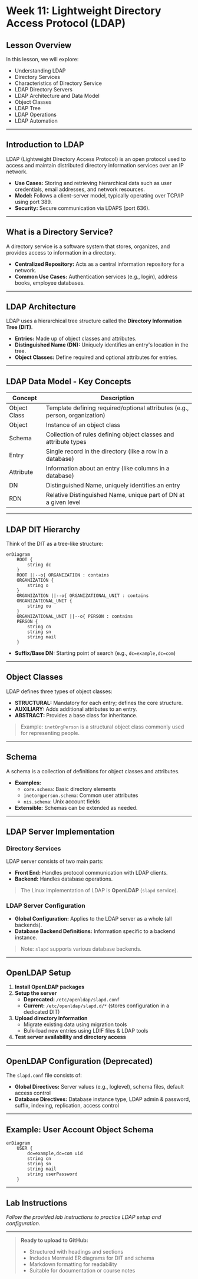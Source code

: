 # Week 11: Lightweight Directory Access Protocol (LDAP)

## Lesson Overview

In this lesson, we will explore:

- Understanding LDAP
- Directory Services
- Characteristics of Directory Service
- LDAP Directory Servers
- LDAP Architecture and Data Model
- Object Classes
- LDAP Tree
- LDAP Operations
- LDAP Automation

---

## Introduction to LDAP

LDAP (Lightweight Directory Access Protocol) is an open protocol used to access and maintain distributed directory information services over an IP network.

- **Use Cases:** Storing and retrieving hierarchical data such as user credentials, email addresses, and network resources.
- **Model:** Follows a client-server model, typically operating over TCP/IP using port 389.
- **Security:** Secure communication via LDAPS (port 636).

---

## What is a Directory Service?

A directory service is a software system that stores, organizes, and provides access to information in a directory.

- **Centralized Repository:** Acts as a central information repository for a network.
- **Common Use Cases:** Authentication services (e.g., login), address books, employee databases.

---

## LDAP Architecture

LDAP uses a hierarchical tree structure called the **Directory Information Tree (DIT)**.

- **Entries:** Made up of object classes and attributes.
- **Distinguished Name (DN):** Uniquely identifies an entry's location in the tree.
- **Object Classes:** Define required and optional attributes for entries.

---

## LDAP Data Model - Key Concepts

| Concept         | Description                                                                 |
|-----------------|-----------------------------------------------------------------------------|
| Object Class    | Template defining required/optional attributes (e.g., person, organization)  |
| Object          | Instance of an object class                                                 |
| Schema          | Collection of rules defining object classes and attribute types              |
| Entry           | Single record in the directory (like a row in a database)                   |
| Attribute       | Information about an entry (like columns in a database)                     |
| DN              | Distinguished Name, uniquely identifies an entry                            |
| RDN             | Relative Distinguished Name, unique part of DN at a given level             |

---

## LDAP DIT Hierarchy

Think of the DIT as a tree-like structure:

```mermaid
erDiagram
    ROOT {
        string dc
    }
    ROOT ||--o{ ORGANIZATION : contains
    ORGANIZATION {
        string o
    }
    ORGANIZATION ||--o{ ORGANIZATIONAL_UNIT : contains
    ORGANIZATIONAL_UNIT {
        string ou
    }
    ORGANIZATIONAL_UNIT ||--o{ PERSON : contains
    PERSON {
        string cn
        string sn
        string mail
    }
```

- **Suffix/Base DN:** Starting point of search (e.g., `dc=example,dc=com`)

---

## Object Classes

LDAP defines three types of object classes:

- **STRUCTURAL:** Mandatory for each entry; defines the core structure.
- **AUXILIARY:** Adds additional attributes to an entry.
- **ABSTRACT:** Provides a base class for inheritance.

> Example: `inetOrgPerson` is a structural object class commonly used for representing people.

---

## Schema

A schema is a collection of definitions for object classes and attributes.

- **Examples:**
  - `core.schema`: Basic directory elements
  - `inetorgperson.schema`: Common user attributes
  - `nis.schema`: Unix account fields
- **Extensible:** Schemas can be extended as needed.

---

## LDAP Server Implementation

### Directory Services

LDAP server consists of two main parts:

- **Front End:** Handles protocol communication with LDAP clients.
- **Backend:** Handles database operations.

> The Linux implementation of LDAP is **OpenLDAP** (`slapd` service).

### LDAP Server Configuration

- **Global Configuration:** Applies to the LDAP server as a whole (all backends).
- **Database Backend Definitions:** Information specific to a backend instance.

> Note: `slapd` supports various database backends.

---

## OpenLDAP Setup

1. **Install OpenLDAP packages**
2. **Setup the server**
   - **Deprecated:** `/etc/openldap/slapd.conf`
   - **Current:** `/etc/openldap/slapd.d/*` (stores configuration in a dedicated DIT)
3. **Upload directory information**
   - Migrate existing data using migration tools
   - Bulk-load new entries using LDIF files & LDAP tools
4. **Test server availability and directory access**

---

## OpenLDAP Configuration (Deprecated)

The `slapd.conf` file consists of:

- **Global Directives:** Server values (e.g., loglevel), schema files, default access control
- **Database Directives:** Database instance type, LDAP admin & password, suffix, indexing, replication, access control

---

## Example: User Account Object Schema

```mermaid
erDiagram
    USER {
        dc=example,dc=com uid
        string cn
        string sn
        string mail
        string userPassword
    }
```

---

## Lab Instructions

_Follow the provided lab instructions to practice LDAP setup and configuration._

---

> **Ready to upload to GitHub:**  
> - Structured with headings and sections  
> - Includes Mermaid ER diagrams for DIT and schema  
> - Markdown formatting for readability  
> - Suitable for documentation or course notes
